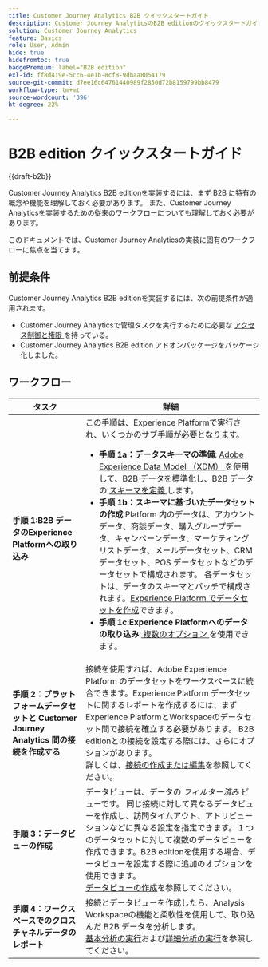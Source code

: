 ```yaml
---
title: Customer Journey Analytics B2B クイックスタートガイド
description: Customer Journey AnalyticsのB2B editionのクイックスタートガイド
solution: Customer Journey Analytics
feature: Basics
role: User, Admin
hide: true
hidefromtoc: true
badgePremium: label="B2B edition"
exl-id: ff8d419e-5cc6-4e1b-8cf8-9dbaa8054179
source-git-commit: d7ee16c64761440989f2850d72b8159799bb8479
workflow-type: tm+mt
source-wordcount: '396'
ht-degree: 22%

---
```


# B2B edition クイックスタートガイド

{{draft-b2b}}

Customer Journey Analytics B2B editionを実装するには、まず B2B に特有の概念や機能を理解しておく必要があります。 また、Customer Journey Analyticsを実装するための従来のワークフローについても理解しておく必要があります。

このドキュメントでは、Customer Journey Analyticsの実装に固有のワークフローに焦点を当てます。

## 前提条件

Customer Journey Analytics B2B editionを実装するには、次の前提条件が適用されます。

* Customer Journey Analyticsで管理タスクを実行するために必要な [ アクセス制御と権限 ](/help/technotes/access-control.md) を持っている。
* Customer Journey Analytics B2B edition アドオンパッケージをパッケージ化しました。


## ワークフロー

| タスク | 詳細 |
| --- | --- |
| **手順 1:B2B データのExperience Platformへの取り込み** | この手順は、Experience Platformで実行され、いくつかのサブ手順が必要となります。<ul><li>**手順 1a：データスキーマの準備**: [Adobe Experience Data Model （XDM） ](https://experienceleague.adobe.com/docs/experience-platform/xdm/home.html?lang=ja) を使用して、B2B データを標準化し、B2B データの [ スキーマを定義 ](https://experienceleague.adobe.com/en/docs/experience-platform/rtcdp/schemas/b2b) します。</li><li>**手順 1b：スキーマに基づいたデータセットの作成**:Platform 内のデータは、アカウントデータ、商談データ、購入グループデータ、キャンペーンデータ、マーケティングリストデータ、メールデータセット、CRM データセット、POS データセットなどのデータセットで構成されます。 各データセットは、データのスキーマとバッチで構成されます。[Experience Platform でデータセットを作成](https://experienceleague.adobe.com/docs/platform-learn/getting-started-for-data-architects-and-data-engineers/create-datasets.html?lang=ja)できます。</li><li>**手順 1c:Experience Platformへのデータの取り込み**:[ 複数のオプション ](https://experienceleague.adobe.com/ja/docs/experience-platform/ingestion/home) を使用できます。</li></ul> |
| **手順 2：プラットフォームデータセットと Customer Journey Analytics 間の接続を作成する** | 接続を使用すれば、Adobe Experience Platform のデータセットをワークスペースに統合できます。Experience Platform データセットに関するレポートを作成するには、まずExperience PlatformとWorkspaceのデータセット間で接続を確立する必要があります。 B2B editionとの接続を設定する際には、さらにオプションがあります。 <br>詳しくは、[接続の作成または編集](/help/connections/create-connection.md)を参照してください。 |
| **手順 3：データビューの作成** | データビューは、データの *フィルター済み* ビューです。 同じ接続に対して異なるデータビューを作成し、訪問タイムアウト、アトリビューションなどに異なる設定を指定できます。 1 つのデータセットに対して複数のデータビューを作成できます。B2B editionを使用する場合、データビューを設定する際に追加のオプションを使用できます。<br>[データビューの作成](/help/data-views/create-dataview.md)を参照してください。 |
| **手順 4：ワークスペースでのクロスチャネルデータのレポート** | 接続とデータビューを作成したら、Analysis Workspaceの機能と柔軟性を使用して、取り込んだ B2B データを分析します。<br>[基本分析の実行](/help/analysis-workspace/perform-basic-analysis.md)および[詳細分析の実行](/help/analysis-workspace/perform-adv-analysis.md)を参照してください。 |

<!--

## Use Case

The [B2B Use Case ](../data-ingestion/data-ingestion.md) document provides an example use case on how to implement Customer  Journey Analytics B2B Edition.

-->